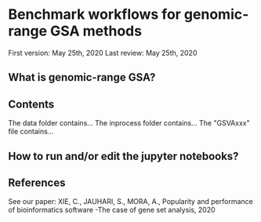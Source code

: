# Benchmark workflows for genomic-range GSA methods
First version: May 25th, 2020
Last review: May 25th, 2020
## What is genomic-range GSA?
## Contents
The data folder contains...
The inprocess folder contains...
The "GSVAxxx" file contains...
## How to run and/or edit the jupyter notebooks?
## References
See our paper:
XIE, C., JAUHARI, S., MORA, A., Popularity and performance of bioinformatics software -The case of gene set analysis, 2020
